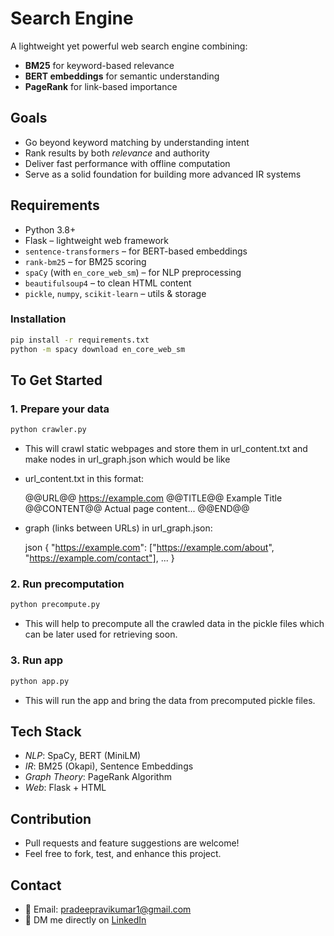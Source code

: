 # Search Engine

A lightweight yet powerful web search engine combining:

- **BM25** for keyword-based relevance  
- **BERT embeddings** for semantic understanding  
- **PageRank** for link-based importance

## Goals

- Go beyond keyword matching by understanding intent
- Rank results by both *relevance* and authority
- Deliver fast performance with offline computation  
- Serve as a solid foundation for building more advanced IR systems  


## Requirements

- Python 3.8+
- Flask – lightweight web framework  
- `sentence-transformers` – for BERT-based embeddings  
- `rank-bm25` – for BM25 scoring  
- `spaCy` (with `en_core_web_sm`) – for NLP preprocessing  
- `beautifulsoup4` – to clean HTML content  
- `pickle`, `numpy`, `scikit-learn` – utils & storage

### Installation

```bash
pip install -r requirements.txt
python -m spacy download en_core_web_sm
```


## To Get Started

### 1. Prepare your data

```bash
python crawler.py
```
* This will crawl static webpages and store them in url_content.txt and make nodes in url_graph.json which would be like
  
* url_content.txt in this format:

  @@URL@@ https://example.com
  @@TITLE@@ Example Title
  @@CONTENT@@ Actual page content...
  @@END@@
  
* graph (links between URLs) in url_graph.json:

  json
  {
    "https://example.com": ["https://example.com/about", "https://example.com/contact"],
    ...
  }
  

### 2. Run precomputation

```bash
python precompute.py
```

*  This will help to precompute all the crawled data in the pickle files which can be later used for retrieving soon.

### 3. Run app

```bash
python app.py
```

* This will run the app and bring the data from precomputed pickle files.

## Tech Stack

* *NLP*: SpaCy, BERT (MiniLM)
* *IR*: BM25 (Okapi), Sentence Embeddings
* *Graph Theory*: PageRank Algorithm
* *Web*: Flask + HTML

## Contribution 
 * Pull requests and feature suggestions are welcome!
 * Feel free to fork, test, and enhance this project.

## Contact
 - 📧 Email: [pradeepravikumar1@gmail.com](mailto:pradeepravikumar1@gmail.com)
 - 💬 DM me directly on [LinkedIn](https://www.linkedin.com/in/pradeep-ravikumar)


